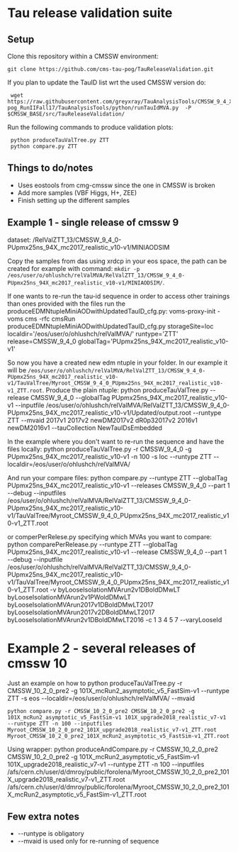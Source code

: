 # Tau release validation suite

## Setup

Clone this repository within a CMSSW environment:

    git clone https://github.com/cms-tau-pog/TauReleaseValidation.git

If you plan to update the TauID list wrt the used CMSSW version do:

     wget https://raw.githubusercontent.com/greyxray/TauAnalysisTools/CMSSW_9_4_X_tau-pog_RunIIFall17/TauAnalysisTools/python/runTauIdMVA.py  -P $CMSSW_BASE/src/TauReleaseValidation/

Run the following commands to produce validation plots:

     python produceTauValTree.py ZTT
     python compare.py ZTT

## Things to do/notes

* Uses eostools from cmg-cmssw since the one in CMSSW is broken
* Add more samples (VBF Higgs, H+, ZEE)
* Finish setting up the different samples

## Example 1 - single release of cmssw 9

dataset: /RelValZTT_13/CMSSW_9_4_0-PUpmx25ns_94X_mc2017_realistic_v10-v1/MINIAODSIM

Copy the samples from das using xrdcp in your eos space, the path can be created for example with command: `mkdir -p /eos/user/o/ohlushch/relValMVA/RelValZTT_13/CMSSW_9_4_0-PUpmx25ns_94X_mc2017_realistic_v10-v1/MINIAODSIM/`.

If one wants to re-run the tau-id sequence in order to access other trainings than ones provided with the files run the produceEDMNtupleMiniAODwithUpdatedTauID_cfg.py:
	voms-proxy-init -voms cms -rfc
	cmsRun produceEDMNtupleMiniAODwithUpdatedTauID_cfg.py storageSite=loc localdir='/eos/user/o/ohlushch/relValMVA/' runtype='ZTT' release=CMSSW_9_4_0 globalTag='PUpmx25ns_94X_mc2017_realistic_v10-v1'

So now you have a created new edm ntuple in your folder. In our example it will be `/eos/user/o/ohlushch/relValMVA/RelValZTT_13/CMSSW_9_4_0-PUpmx25ns_94X_mc2017_realistic_v10-v1/TauValTree/Myroot_CMSSW_9_4_0_PUpmx25ns_94X_mc2017_realistic_v10-v1_ZTT.root`. Produce the plain ntuple:
	python produceTauValTree.py --release CMSSW_9_4_0 --globalTag PUpmx25ns_94X_mc2017_realistic_v10-v1 --inputfile /eos/user/o/ohlushch/relValMVA/RelValZTT_13/CMSSW_9_4_0-PUpmx25ns_94X_mc2017_realistic_v10-v1/Updated/output.root --runtype ZTT --mvaid 2017v1 2017v2 newDM2017v2 dR0p32017v2 2016v1 newDM2016v1 --tauCollection NewTauIDsEmbedded

In the example where you don't want to re-run the sequence and have the files locally:
    python produceTauValTree.py -r CMSSW_9_4_0 -g PUpmx25ns_94X_mc2017_realistic_v10-v1 -n 100 -s loc --runtype ZTT --localdir=/eos/user/o/ohlushch/relValMVA/

And run your compare files:
	python compare.py --runtype ZTT --globalTag PUpmx25ns_94X_mc2017_realistic_v10-v1  --releases CMSSW_9_4_0  --part 1 --debug --inputfiles  /eos/user/o/ohlushch/relValMVA/RelValZTT_13/CMSSW_9_4_0-PUpmx25ns_94X_mc2017_realistic_v10-v1/TauValTree/Myroot_CMSSW_9_4_0_PUpmx25ns_94X_mc2017_realistic_v10-v1_ZTT.root

or comperPerRelese.py specifying which MVAs you want to compare:
	python comparePerRelease.py --runtype ZTT --globalTag PUpmx25ns_94X_mc2017_realistic_v10-v1 --release CMSSW_9_4_0  --part 1 --debug --inputfile /eos/user/o/ohlushch/relValMVA/RelValZTT_13/CMSSW_9_4_0-PUpmx25ns_94X_mc2017_realistic_v10-v1/TauValTree/Myroot_CMSSW_9_4_0_PUpmx25ns_94X_mc2017_realistic_v10-v1_ZTT.root -v byLooseIsolationMVArun2v1DBoldDMwLT byLooseIsolationMVArun2v1PWoldDMwLT byLooseIsolationMVArun2017v1DBoldDMwLT2017 byLooseIsolationMVArun2017v2DBoldDMwLT2017 byLooseIsolationMVArun2v1DBoldDMwLT2016 -c 1 3 4 5 7  --varyLooseId

# Example 2 - several releases of cmssw 10

Just an example on how to 
	python produceTauValTree.py -r CMSSW_10_2_0_pre2 -g 101X_mcRun2_asymptotic_v5_FastSim-v1 --runtype ZTT -s eos --localdir=/eos/user/o/ohlushch/relValMVA/ --mvaid

	python compare.py -r CMSSW_10_2_0_pre2 CMSSW_10_2_0_pre2 -g 101X_mcRun2_asymptotic_v5_FastSim-v1 101X_upgrade2018_realistic_v7-v1 --runtype ZTT -n 100 --inputfiles Myroot_CMSSW_10_2_0_pre2_101X_upgrade2018_realistic_v7-v1_ZTT.root  Myroot_CMSSW_10_2_0_pre2_101X_mcRun2_asymptotic_v5_FastSim-v1_ZTT.root

Using wrapper:
	python produceAndCompare.py -r CMSSW_10_2_0_pre2 CMSSW_10_2_0_pre2 -g 101X_mcRun2_asymptotic_v5_FastSim-v1 101X_upgrade2018_realistic_v7-v1 --runtype ZTT -n 100 --inputfiles /afs/cern.ch/user/d/dmroy/public/forolena/Myroot_CMSSW_10_2_0_pre2_101X_upgrade2018_realistic_v7-v1_ZTT.root  /afs/cern.ch/user/d/dmroy/public/forolena/Myroot_CMSSW_10_2_0_pre2_101X_mcRun2_asymptotic_v5_FastSim-v1_ZTT.root

## Few extra notes

* --runtype is obligatory
* --mvaid is used only for re-running of sequence

